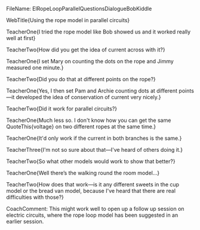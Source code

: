 FileName: ElRopeLoopParallelQuestionsDialogueBobKiddle

WebTitle{Using the rope model in parallel circuits}

TeacherOne{I tried the rope model like Bob showed us and it worked really well at first}
 
TeacherTwo{How did you get the idea of current across with it?}
 
TeacherOne{I set Mary on counting the dots on the rope and Jimmy measured one minute.}
 
TeacherTwo{Did you do that at different points on the rope?}
 
TeacherOne{Yes, I then set Pam and Archie counting dots at different points—it developed the idea of conservation of current very nicely.}
 
TeacherTwo{Did it work for parallel circuits?}
 
TeacherOne{Much less so.  I don't know how you can get the same QuoteThis{voltage} on two different ropes at the same time.}
 
TeacherOne{It'd only work if the current in both branches is the same.}

TeacherThree{I'm not so sure about that—I've heard of others doing it.}
 
TeacherTwo{So what other models would work to show that better?}
 
TeacherOne{Well there’s the walking round the room model&hellip;}
 
TeacherTwo{How does that work—is it any different sweets in the cup model or the bread van model, because I've heard that there are real difficulties with those?}

CoachComment: This might work well to open up a follow up session on electric circuits, where the rope loop model has been suggested in an earlier session.

  